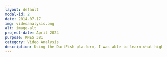 ```yaml
---
layout: default
modal-id: 2
date: 2014-07-17
img: videoanalysis.png
alt: image-alt
project-date: April 2024
purpose: KNES 381
category: Video Analysis
description: Using the DartFish platform, I was able to learn what high performance athletes and coaches are doing to analyze movements in sport and improve performance. We were able to play around using different clips in order to analyze movements. This is a clip that I created where I compared a clinet's "poor form" squat vs. a "good form" squat using DartFish. <a href ="https://www.dartfish.tv/Player?CR=p79544c600174m9024232"> Click here to view my video in full </a> <img src="img/portfolio/video1.png" alt="Video1" width="100%"> This is what the webpage will look once you are viewing. The left view is the good squat while the right view is the poor squat. <img src="img/portfolio/video2.png" alt="Video2" width="100%"> Using the angles tool, I was able to numerically and visually quantify the poor posture of the clients back while doing a squat.<img src="img/portfolio/video3.png" alt="Video3" width="100%"> The ability to create still shots allows for the coach and athletes to pause their movements and break them down into different parts. The arrow helps the client see how she is moving her body in relation to the ground. <img src="img/portfolio/video4.png" alt="video4" wdith="100%"> Once again, the angles allow for visual and numerical perspectives on proper form when doing an exercise. <img src="img/portfolio/video5.png" alt="video5" width="100%"> Finally, even the ending position of the client shows the upper body differences when completing a proper vs bad squat.
---
```

